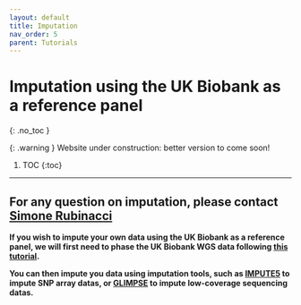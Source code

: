 ```yaml
---
layout: default
title: Imputation
nav_order: 5
parent: Tutorials
---
```

# Imputation using the UK Biobank as a reference panel
{: .no_toc }

{: .warning }
Website under construction: better version to come soon!


1. TOC
{:toc}

---
**For any question on imputation, please contact [Simone Rubinacci](https://srubinacci.github.io/)** 
---
**If you wish to impute your own data using the UK Biobank as a reference panel, we will first need to phase the UK Biobank WGS data following [this tutorial](https://odelaneau.github.io/shapeit5/docs/tutorials/ukb_wgs/).**

**You can then impute you data using imputation tools, such as [IMPUTE5](https://www.dropbox.com/sh/mwnceyhir8yze2j/AADbzP6QuAFPrj0Z9_I1RSmla?dl=0) to impute SNP array datas, or [GLIMPSE](https://odelaneau.github.io/GLIMPSE/) to impute low-coverage sequencing datas.**
